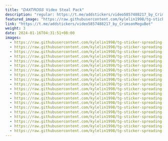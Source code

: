 ```yaml
---
title: "𝐷𝐴𝑋𝑇𝑅𝑂𝑆𝑆 Video Steal Pack"
description: "regular: https://t.me/addstickers/video5857488217_by_CrimsonMeguBot"
featured_image: "https://raw.githubusercontent.com/kylelin1998/tg-sticker-spreading-worldwide-images/main/img/5d003b7c-b09d-451f-93b6-a713fb912397.jpg"
link: "https://t.me/addstickers/video5857488217_by_CrimsonMeguBot"
weight: 3
date: 2024-01-16T04:31:51+08:00
images:
  - https://raw.githubusercontent.com/kylelin1998/tg-sticker-spreading-worldwide-images/main/img/5d003b7c-b09d-451f-93b6-a713fb912397.jpg
  - https://raw.githubusercontent.com/kylelin1998/tg-sticker-spreading-worldwide-images/main/img/d388a5b6-f166-42ec-a67c-ae831eee0e46.jpg
  - https://raw.githubusercontent.com/kylelin1998/tg-sticker-spreading-worldwide-images/main/img/14036b05-30a6-4503-910e-e28e26aae224.jpg
  - https://raw.githubusercontent.com/kylelin1998/tg-sticker-spreading-worldwide-images/main/img/13ab8882-1962-48cf-a2c5-2ce93906f356.jpg
  - https://raw.githubusercontent.com/kylelin1998/tg-sticker-spreading-worldwide-images/main/img/067922c4-468f-4d1c-8de3-cb7aa0a1e131.jpg
  - https://raw.githubusercontent.com/kylelin1998/tg-sticker-spreading-worldwide-images/main/img/737c1680-5944-4283-8260-25cf5a3e49eb.jpg
  - https://raw.githubusercontent.com/kylelin1998/tg-sticker-spreading-worldwide-images/main/img/4d5c2bc6-5bdc-40df-bfbe-95b159c2a362.jpg
  - https://raw.githubusercontent.com/kylelin1998/tg-sticker-spreading-worldwide-images/main/img/eabd2d98-c195-4f90-a3da-6ff75b9c9bfa.jpg
  - https://raw.githubusercontent.com/kylelin1998/tg-sticker-spreading-worldwide-images/main/img/cb600d78-08ad-4c0c-a508-1672089a0468.jpg
  - https://raw.githubusercontent.com/kylelin1998/tg-sticker-spreading-worldwide-images/main/img/a88d2301-4f64-4f2c-a038-4d10c554268d.jpg
  - https://raw.githubusercontent.com/kylelin1998/tg-sticker-spreading-worldwide-images/main/img/48954754-4807-4572-8343-ced325c2ae24.jpg
  - https://raw.githubusercontent.com/kylelin1998/tg-sticker-spreading-worldwide-images/main/img/3de1e443-f9a4-4884-ae4b-e6b81e31007f.jpg
  - https://raw.githubusercontent.com/kylelin1998/tg-sticker-spreading-worldwide-images/main/img/0b4b68fe-947d-40f2-ad1d-b7fb87c4168b.jpg
  - https://raw.githubusercontent.com/kylelin1998/tg-sticker-spreading-worldwide-images/main/img/65a6fd7b-e9f6-4b27-9a21-dd161f7d1ae5.jpg
  - https://raw.githubusercontent.com/kylelin1998/tg-sticker-spreading-worldwide-images/main/img/a4060e6f-191a-4d09-9ab7-45e09af006c5.jpg
  - https://raw.githubusercontent.com/kylelin1998/tg-sticker-spreading-worldwide-images/main/img/384a4bd0-e0db-40c0-96a1-01ded115e071.jpg
  - https://raw.githubusercontent.com/kylelin1998/tg-sticker-spreading-worldwide-images/main/img/6e4c1c8e-eea0-4e4f-b7a9-15d07f4c9eee.jpg
  - https://raw.githubusercontent.com/kylelin1998/tg-sticker-spreading-worldwide-images/main/img/4af15020-2574-49c7-b34d-43d7a4235f9e.jpg
  - https://raw.githubusercontent.com/kylelin1998/tg-sticker-spreading-worldwide-images/main/img/c81d40a6-3705-4766-8a09-e17aa68cc8e1.jpg
  - https://raw.githubusercontent.com/kylelin1998/tg-sticker-spreading-worldwide-images/main/img/77ffe184-c0f8-4fbf-80bf-40430f7292a4.jpg
---
```

